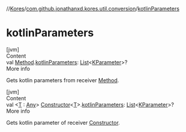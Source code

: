 //[Kores](../index.md)/[com.github.jonathanxd.kores.util.conversion](index.md)/[kotlinParameters](kotlin-parameters.md)



# kotlinParameters  
[jvm]  
Content  
val [Method](https://docs.oracle.com/javase/8/docs/api/java/lang/reflect/Method.html).[kotlinParameters](kotlin-parameters.md): [List](https://kotlinlang.org/api/latest/jvm/stdlib/kotlin.collections/-list/index.html)<[KParameter](https://kotlinlang.org/api/latest/jvm/stdlib/kotlin.reflect/-k-parameter/index.html)>?  
More info  


Gets kotlin parameters from receiver [Method](https://docs.oracle.com/javase/8/docs/api/java/lang/reflect/Method.html).

  


[jvm]  
Content  
val <[T](kotlin-parameters.md) : [Any](https://kotlinlang.org/api/latest/jvm/stdlib/kotlin/-any/index.html)> [Constructor](https://docs.oracle.com/javase/8/docs/api/java/lang/reflect/Constructor.html)<[T](kotlin-parameters.md)>.[kotlinParameters](kotlin-parameters.md): [List](https://kotlinlang.org/api/latest/jvm/stdlib/kotlin.collections/-list/index.html)<[KParameter](https://kotlinlang.org/api/latest/jvm/stdlib/kotlin.reflect/-k-parameter/index.html)>?  
More info  


Gets kotlin parameter of receiver [Constructor](https://docs.oracle.com/javase/8/docs/api/java/lang/reflect/Constructor.html).

  



